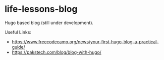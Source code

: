# life-lessons-blog 

Hugo based blog (still under development).

Useful Links:
 - https://www.freecodecamp.org/news/your-first-hugo-blog-a-practical-guide/
 - https://pakstech.com/blog/blog-with-hugo/
